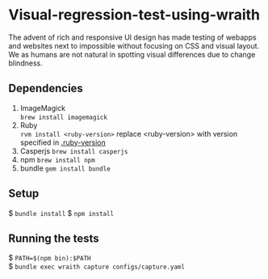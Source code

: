 # Visual-regression-test-using-wraith
The advent of rich and responsive UI design has made testing of webapps and websites next to impossible without focusing on CSS and visual layout. We as humans are not natural in spotting visual differences due to change blindness.

## Dependencies

1. ImageMagick  
	`brew install imagemagick`
2. Ruby  
	`rvm install <ruby-version>` replace &lt;ruby-version&gt; with version specified in [.ruby-version](.ruby-version)
3. Casperjs
   	`brew install casperjs`
4. npm
	`brew install npm`
5. bundle
	`gem install bundle`

## Setup

$ `bundle install` 
$ `npm install`  

## Running the tests

$ `PATH=$(npm bin):$PATH`  
$ `bundle exec wraith capture configs/capture.yaml`  
